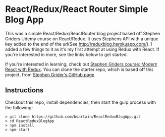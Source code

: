 # React/Redux/React Router Simple Blog App
This was a simple React/Redux/ReactRouter blog project based off Stephen Griders Udemy course on React/Redux. It uses Stephens API with a unique key added to the
end of the url(See http://reduxblog.herokuapp.com/). I added a few things to it as it's my first attempt at using Redux with React. 
If you're interested in more, see the links below to get started. 

If you're interested in learning, check out [Stephen Griders course: Modern React with Redux](https://www.udemy.com/react-redux/).
You can clone the starter repo, which is based off this project, from [Stephen Grider's GitHub page](https://github.com/StephenGrider/ReduxSimpleStarter).

## Instructions
Checkout this repo, install dependencies, then start the gulp process with the following:

```
> git clone https://github.com/bsartain/ReactReduxBlogApp.git
> cd ReactReduxBlogApp
> npm install
> npm start
```
